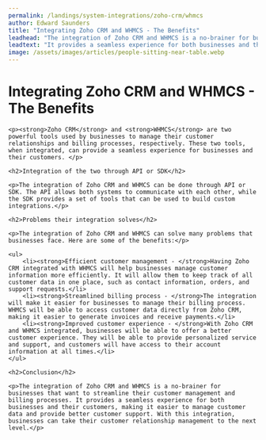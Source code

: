```yaml
---
permalink: /landings/system-integrations/zoho-crm/whmcs
author: Edward Saunders
title: "Integrating Zoho CRM and WHMCS - The Benefits"
leadhead: "The integration of Zoho CRM and WHMCS is a no-brainer for businesses that want to streamline their customer management and billing processes"
leadtext: "It provides a seamless experience for both businesses and their customers, making it easier to manage customer data and provide better customer support. With this integration, businesses can take their customer relationship management to the next level."
image: /assets/images/articles/people-sitting-near-table.webp
---
```

<div class="arttext">    <h1>Integrating Zoho CRM and WHMCS - The Benefits</h1>

    <p><strong>Zoho CRM</strong> and <strong>WHMCS</strong> are two powerful tools used by businesses to manage their customer relationships and billing processes, respectively. These two tools, when integrated, can provide a seamless experience for businesses and their customers. </p>

    <h2>Integration of the two through API or SDK</h2>

    <p>The integration of Zoho CRM and WHMCS can be done through API or SDK. The API allows both systems to communicate with each other, while the SDK provides a set of tools that can be used to build custom integrations.</p>

    <h2>Problems their integration solves</h2>

    <p>The integration of Zoho CRM and WHMCS can solve many problems that businesses face. Here are some of the benefits:</p>

    <ul>
        <li><strong>Efficient customer management - </strong>Having Zoho CRM integrated with WHMCS will help businesses manage customer information more efficiently. It will allow them to keep track of all customer data in one place, such as contact information, orders, and support requests.</li>
        <li><strong>Streamlined billing process - </strong>The integration will make it easier for businesses to manage their billing process. WHMCS will be able to access customer data directly from Zoho CRM, making it easier to generate invoices and receive payments.</li>
        <li><strong>Improved customer experience - </strong>With Zoho CRM and WHMCS integrated, businesses will be able to offer a better customer experience. They will be able to provide personalized service and support, and customers will have access to their account information at all times.</li>
    </ul>

    <h2>Conclusion</h2>

    <p>The integration of Zoho CRM and WHMCS is a no-brainer for businesses that want to streamline their customer management and billing processes. It provides a seamless experience for both businesses and their customers, making it easier to manage customer data and provide better customer support. With this integration, businesses can take their customer relationship management to the next level.</p>
</div>
